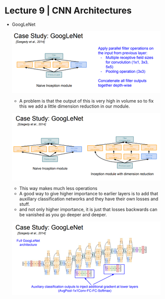 # Lecture 9 | CNN Architectures

- GoogLeNet

    ![Lecture%209%20CNN%20Architectures%20aa8e86921d1d456abc55b075dada86ad/Untitled.png](Lecture%209%20CNN%20Architectures%20aa8e86921d1d456abc55b075dada86ad/Untitled.png)

    - A problem is that the output of this is very high in volume so to fix this we add a little dimension reduction in our module.

    ![Lecture%209%20CNN%20Architectures%20aa8e86921d1d456abc55b075dada86ad/Untitled%201.png](Lecture%209%20CNN%20Architectures%20aa8e86921d1d456abc55b075dada86ad/Untitled%201.png)

    - This way makes much less operations
    - A good way to give higher importance to earlier layers is to add that auxillary classification networks and they have their own losses and stuff.
    - and not only higher importance, it is just that losses backwards can be vanished as you go deeper and deeper.

    ![Lecture%209%20CNN%20Architectures%20aa8e86921d1d456abc55b075dada86ad/Untitled%202.png](Lecture%209%20CNN%20Architectures%20aa8e86921d1d456abc55b075dada86ad/Untitled%202.png)